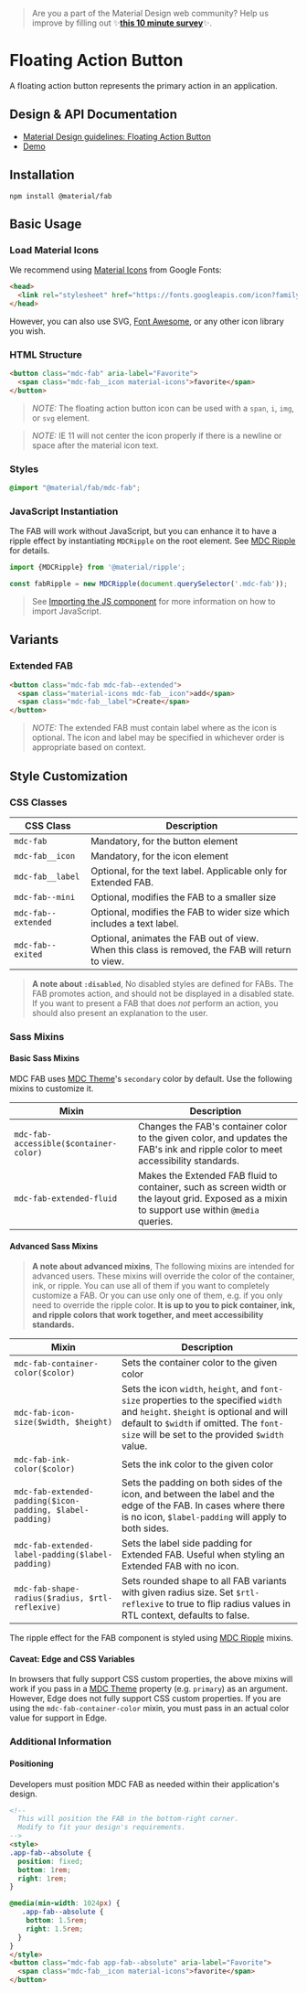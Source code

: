 <!--docs:
title: "Floating Action Button"
layout: detail
section: components
excerpt: "A floating action button represents the primary action in an application"
iconId: button
path: /catalog/buttons/floating-action-buttons/
-->

>  Are you a part of the Material Design web community? Help us improve by filling out ✨<a href='https://bit.ly/materialwebsurvey'>**this 10 minute survey**</a>✨.

# Floating Action Button

<!--<div class="article__asset">
  <a class="article__asset-link"
     href="https://material-components.github.io/material-components-web-catalog/#/component/fab">
    <img src="{{ site.rootpath }}/images/mdc_web_screenshots/fabs.png" width="78" alt="Floating action button screenshot">
  </a>
</div>-->

A floating action button represents the primary action in an application.

## Design & API Documentation

<ul class="icon-list">
  <li class="icon-list-item icon-list-item--spec">
    <a href="https://material.io/go/design-fab">Material Design guidelines: Floating Action Button</a>
  </li>
  <li class="icon-list-item icon-list-item--link">
    <a href="https://material-components.github.io/material-components-web-catalog/#/component/fab">Demo</a>
  </li>
</ul>

## Installation

```
npm install @material/fab
```

## Basic Usage

### Load Material Icons

We recommend using [Material Icons](https://material.io/tools/icons/) from Google Fonts:

```html
<head>
  <link rel="stylesheet" href="https://fonts.googleapis.com/icon?family=Material+Icons">
</head>
```

However, you can also use SVG, [Font Awesome](https://fontawesome.com/), or any other icon library you wish.

### HTML Structure

```html
<button class="mdc-fab" aria-label="Favorite">
  <span class="mdc-fab__icon material-icons">favorite</span>
</button>
```

> _NOTE:_ The floating action button icon can be used with a `span`, `i`, `img`, or `svg` element.

> _NOTE:_ IE 11 will not center the icon properly if there is a newline or space after the material icon text.

### Styles

```scss
@import "@material/fab/mdc-fab";
```

### JavaScript Instantiation

The FAB will work without JavaScript, but you can enhance it to have a ripple effect by instantiating `MDCRipple` on the root element. See [MDC Ripple](../mdc-ripple) for details.

```js
import {MDCRipple} from '@material/ripple';

const fabRipple = new MDCRipple(document.querySelector('.mdc-fab'));
```

> See [Importing the JS component](../../docs/importing-js.md) for more information on how to import JavaScript.

## Variants

### Extended FAB

```html
<button class="mdc-fab mdc-fab--extended">
  <span class="material-icons mdc-fab__icon">add</span>
  <span class="mdc-fab__label">Create</span>
</button>
```

> _NOTE:_ The extended FAB must contain label where as the icon is optional. The icon and label may be specified in whichever order is appropriate based on context.

## Style Customization

### CSS Classes

CSS Class | Description
--- | ---
`mdc-fab` | Mandatory, for the button element
`mdc-fab__icon` | Mandatory, for the icon element
`mdc-fab__label` | Optional, for the text label. Applicable only for Extended FAB.
`mdc-fab--mini` | Optional, modifies the FAB to a smaller size
`mdc-fab--extended` | Optional, modifies the FAB to wider size which includes a text label.
`mdc-fab--exited` | Optional, animates the FAB out of view.<br>When this class is removed, the FAB will return to view.

> **A note about `:disabled`**, No disabled styles are defined for FABs. The FAB promotes action, and should not be displayed in a disabled state. If you want to present a FAB that does *not* perform an action, you should also present an explanation to the user.

### Sass Mixins

#### Basic Sass Mixins

MDC FAB uses [MDC Theme](../mdc-theme)'s `secondary` color by default. Use the following mixins to customize it.

Mixin | Description
--- | ---
`mdc-fab-accessible($container-color)` | Changes the FAB's container color to the given color, and updates the FAB's ink and ripple color to meet accessibility standards.
`mdc-fab-extended-fluid` | Makes the Extended FAB fluid to container, such as screen width or the layout grid. Exposed as a mixin to support use within `@media` queries.

#### Advanced Sass Mixins

> **A note about advanced mixins**, The following mixins are intended for advanced users. These mixins will override the color of the container, ink, or ripple. You can use all of them if you want to completely customize a FAB. Or you can use only one of them, e.g. if you only need to override the ripple color. **It is up to you to pick container, ink, and ripple colors that work together, and meet accessibility standards.**

Mixin | Description
--- | ---
`mdc-fab-container-color($color)` | Sets the container color to the given color
`mdc-fab-icon-size($width, $height)` | Sets the icon `width`, `height`, and `font-size` properties to the specified `width` and `height`. `$height` is optional and will default to `$width` if omitted. The `font-size` will be set to the provided `$width` value.
`mdc-fab-ink-color($color)` | Sets the ink color to the given color
`mdc-fab-extended-padding($icon-padding, $label-padding)` | Sets the padding on both sides of the icon, and between the label and the edge of the FAB. In cases where there is no icon, `$label-padding` will apply to both sides.
`mdc-fab-extended-label-padding($label-padding)` | Sets the label side padding for Extended FAB. Useful when styling an Extended FAB with no icon.
`mdc-fab-shape-radius($radius, $rtl-reflexive)` | Sets rounded shape to all FAB variants with given radius size. Set `$rtl-reflexive` to true to flip radius values in RTL context, defaults to false.

The ripple effect for the FAB component is styled using [MDC Ripple](../mdc-ripple) mixins.

#### Caveat: Edge and CSS Variables

In browsers that fully support CSS custom properties, the above mixins will work if you pass in a [MDC Theme](../mdc-theme) property (e.g. `primary`) as an argument. However, Edge does not fully support CSS custom properties. If you are using the `mdc-fab-container-color` mixin, you must pass in an actual color value for support in Edge.

### Additional Information

#### Positioning

Developers must position MDC FAB as needed within their application's design.

```html
<!--
  This will position the FAB in the bottom-right corner.
  Modify to fit your design's requirements.
-->
<style>
.app-fab--absolute {
  position: fixed;
  bottom: 1rem;
  right: 1rem;
}

@media(min-width: 1024px) {
   .app-fab--absolute {
    bottom: 1.5rem;
    right: 1.5rem;
  }
}
</style>
<button class="mdc-fab app-fab--absolute" aria-label="Favorite">
  <span class="mdc-fab__icon material-icons">favorite</span>
</button>
```
